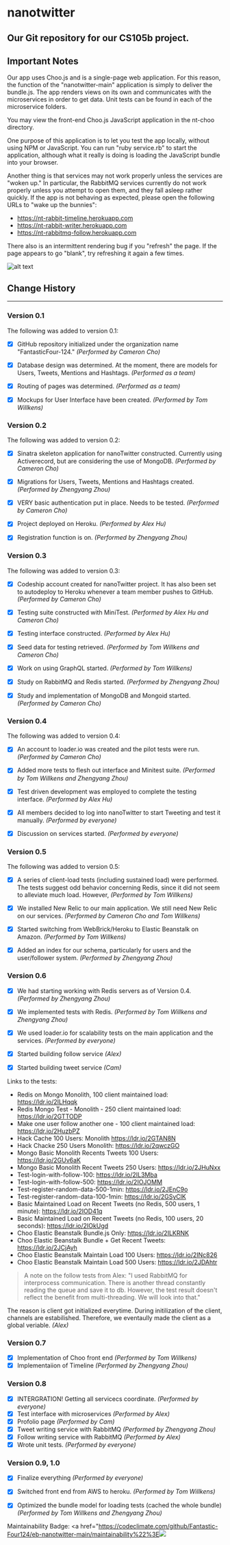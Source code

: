 # nanotwitter
Our Git repository for our CS105b project.
---------------

## Important Notes
Our app uses Choo.js and is a single-page web application. For this reason, the function of the "nanotwitter-main" application is simply to deliver the bundle.js. The app renders views on its own and communicates with the microservices in order to get data. Unit tests can be found in each of the microservice folders.

You may view the front-end Choo.js JavaScript application in the nt-choo directory.

One purpose of this application is to let you test the app locally, without using NPM or JavaScript. You can run "ruby service.rb" to start the application, although what it really is doing is loading the JavaScript bundle into your browser.

Another thing is that services may not work properly unless the services are "woken up." In particular, the RabbitMQ services currently do not work properly unless you attempt to open them, and they fall asleep rather quickly. If the app is not behaving as expected, please open the following URLs to "wake up the bunnies":

- https://nt-rabbit-timeline.herokuapp.com
- https://nt-rabbit-writer.herokuapp.com
- https://nt-rabbitmq-follow.herokuapp.com

There also is an intermittent rendering bug if you "refresh" the page. If the page appears to go "blank", try refreshing it again a few times.

![alt text](nanoTwitter.png)

## Change History
---------------
### Version 0.1
The following was added to version 0.1:
- [x] GitHub repository initialized under the organization name "FantasticFour-124." *(Performed by Cameron Cho)*

- [x] Database design was determined. At the moment, there are models for Users, Tweets, Mentions and Hashtags. *(Performed as a team)*

- [x] Routing of pages was determined. *(Performed as a team)*

- [x] Mockups for User Interface have been created. *(Performed by Tom Willkens)*


### Version 0.2
The following was added to version 0.2:
- [x] Sinatra skeleton application for nanoTwitter constructed. Currently using Activerecord, but are considering the use of MongoDB. *(Performed by Cameron Cho)*

- [x] Migrations for Users, Tweets, Mentions and Hashtags created. *(Performed by Zhengyang Zhou)*

- [x] VERY basic authentication put in place. Needs to be tested. *(Performed by Cameron Cho)*

- [x] Project deployed on Heroku. *(Performed by Alex Hu)*

- [x] Registration function is on. *(Performed by Zhengyang Zhou)*


### Version 0.3
The following was added to version 0.3:
- [x] Codeship account created for nanoTwitter project. It has also been set to autodeploy to Heroku whenever a team member pushes to GitHub. *(Performed by Cameron Cho)*

- [x] Testing suite constructed with MiniTest. *(Performed by Alex Hu and Cameron Cho)*

- [x] Testing interface constructed. *(Performed by Alex Hu)*

- [x] Seed data for testing retrieved. *(Performed by Tom Willkens and Cameron Cho)*

- [x] Work on using GraphQL started. *(Performed by Tom Willkens)*

- [x] Study on RabbitMQ and Redis started. *(Performed by Zhengyang Zhou)*

- [x] Study and implementation of MongoDB and Mongoid started. *(Performed by Cameron Cho)*


### Version 0.4
The following was added to version 0.4:
 - [x] An account to loader.io was created and the pilot tests were run. *(Performed by Cameron Cho)*

 - [x] Added more tests to flesh out interface and Minitest suite. *(Performed by Tom Willkens and Zhengyang Zhou)*

 - [x] Test driven development was employed to complete the testing interface. *(Performed by Alex Hu)*

 - [x] All members decided to log into nanoTwitter to start Tweeting and test it manually. *(Performed by everyone)*

 - [x] Discussion on services started. *(Performed by everyone)*


### Version 0.5
The following was added to version 0.5:
 - [x] A series of client-load tests (including sustained load) were performed. The tests suggest odd behavior concerning Redis, since it did not seem to alleviate much load. However,  *(Performed by Tom Willkens)*
 
 - [x] We installed New Relic to our main application. We still need New Relic on our services. *(Performed by Cameron Cho and Tom Willkens)*
 
 - [x] Started switching from WebBrick/Heroku to Elastic Beanstalk on Amazon. *(Performed by Tom Willkens)*
 
 - [x] Added an index for our schema, particularly for users and the user/follower system. *(Performed by Zhengyang Zhou)*


### Version 0.6

- [x] We had starting working with Redis servers as of Version 0.4. *(Performed by Zhengyang Zhou)*

- [x] We implemented tests with Redis. *(Performed by Tom Willkens and Zhengyang Zhou)*

- [x] We used loader.io for scalability tests on the main application and the services. *(Performed by everyone)*

- [x] Started building follow service *(Alex)*

- [x] Started building tweet service *(Cam)*

Links to the tests:
 - Redis on Mongo Monolith, 100 client maintained load: https://ldr.io/2ILHqqk
 - Redis Mongo Test - Monolith - 250 client maintained load: https://ldr.io/2GTTODP
 - Make one user follow another one - 100 client maintained load: https://ldr.io/2HuzbPZ
 - Hack Cache 100 Users: Monolith https://ldr.io/2GTAN8N
 - Hack Chacke 250 Users Monolith: https://ldr.io/2qwczGO
 - Mongo Basic Monolith Recents Tweets 100 Users: https://ldr.io/2GUv6aK
 - Mongo Basic Monolith Recent Tweets 250 Users: https://ldr.io/2JHuNxx
 - Test-login-with-follow-100:  https://ldr.io/2IL3Mba
 - Test-login-with-follow-500:  https://ldr.io/2IOJOMM
 - Test-register-random-data-500-1min:  https://ldr.io/2JEnC9o
 - Test-register-random-data-100-1min: https://ldr.io/2GSyClK
 - Basic Maintained Load on Recent Tweets (no Redis, 500 users, 1 minute): https://ldr.io/2IOD41q
 - Basic Maintained Load on Recent Tweets (no Redis, 100 users, 20 seconds): https://ldr.io/2IOkUgd
 - Choo Elastic Beanstalk Bundle.js Only: https://ldr.io/2ILKRNK
 - Choo Elastic Beanstalk Bundle + Get Recent Tweets: https://ldr.io/2JCjAyh
 - Choo Elastic Beanstalk Maintain Load 100 Users: https://ldr.io/2INc826
 - Choo Elastic Beanstalk Maintain Load 500 Users: https://ldr.io/2JDAhtr
 
 > A note on the follow tests from Alex: "I used RabbitMQ for interprocess communication. There is another thread constantly reading the queue and save it to db. However, the test result doesn't reflect the benefit from multi-threading. We will look into that."
 
 The reason is client got initialized everytime. During initilization of the client, channels are estabilished. Therefore, we eventaully made the client as a global veriable.  *(Alex)*
 
 
### Version 0.7

- [x] Implementation of Choo front end *(Performed by Tom Willkens)*
- [x] Implementaiion of Timeline *(Performed by Zhengyang Zhou)*

### Version 0.8 
- [x] INTERGRATION! Getting all servicecs coordinate. *(Performed by everyone)*
- [x] Test interface with microservices  *(Performed by Alex)*
- [x] Profolio page  *(Performed by Cam)*
- [x] Tweet writing service with RabbitMQ *(Performed by Zhengyang Zhou)*
- [x] Follow writing service with RabbitMQ *(Performed by Alex)*
- [x] Wrote unit tests. *(Performed by everyone)*

### Version 0.9, 1.0
- [x] Finalize everything *(Performed by everyone)*
- [x] Switched front end from AWS to heroku. *(Performed by Tom Willkens)*
- [x] Optimized the bundle model for loading tests (cached the whole bundle) *(Performed by Tom Willkens and Zhengyang Zhou)*


Maintainability Badge: <a href="https://codeclimate.com/github/Fantastic-Four124/eb-nanotwitter-main/maintainability%22%3E<img src="https://api.codeclimate.com/v1/badges/c112b1c388920bea651b/maintainability" /></a>



